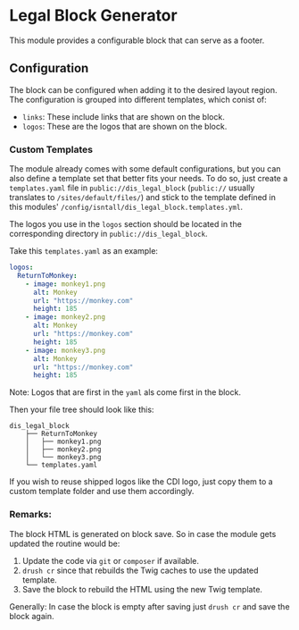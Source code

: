 # Legal Block Generator
This module provides a configurable block that can serve as a footer.

## Configuration
The block can be configured when adding it to the desired layout region.
The configuration is grouped into different templates, which conist of:
- `links`: These include links that are shown on the block.
- `logos`: These are the logos that are shown on the block.

### Custom Templates
The module already comes with some default configurations, but you can also define a template set that better fits your needs.
To do so, just create a `templates.yaml` file in `public://dis_legal_block` (`public://` usually translates to `/sites/default/files/`) and stick to the template defined in this modules' `/config/isntall/dis_legal_block.templates.yml`.

The logos you use in the `logos` section should be located in the corresponding directory in `public://dis_legal_block`.

Take this `templates.yaml` as an example:
```yml
logos:
  ReturnToMonkey:
    - image: monkey1.png
      alt: Monkey
      url: "https://monkey.com"
      height: 185
    - image: monkey2.png
      alt: Monkey
      url: "https://monkey.com"
      height: 185
    - image: monkey3.png
      alt: Monkey
      url: "https://monkey.com"
      height: 185
```
Note: Logos that are first in the `yaml` als come first in the block.

Then your file tree should look like this:
```
dis_legal_block
    ├── ReturnToMonkey
    │   ├── monkey1.png
    │   ├── monkey2.png
    │   └── monkey3.png
    └── templates.yaml
```
If you wish to reuse shipped logos like the CDI logo, just copy them to a custom template folder and use them accordingly.

### Remarks:
The block HTML is generated on block save. So in case the module gets updated the routine would be:
1. Update the code via `git` or `composer` if available.
2. `drush cr` since that rebuilds the Twig caches to use the updated template.
3. Save the block to rebuild the HTML using the new Twig template.

Generally: In case the block is empty after saving just `drush cr` and save the block again.